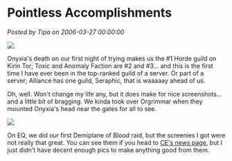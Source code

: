 # Pointless Accomplishments

*Posted by Tipa on 2006-03-27 00:00:00*

![](../../../images/ony1.jpg)

Onyxia's death on our first night of trying makes us the #1 Horde guild on Kirin Tor; Toxic and Anomaly Faction are #2 and #3... and this is the first time I have ever been in the top-ranked guild of a server. Or part of a server; Alliance has one guild, Seraphic, that is waaaaay ahead of us.

Oh, well. Won't change my life any, but it does make for nice screenshots... and a little bit of bragging. We kinda took over Orgrimmar when they mounted Onyxia's head near the gates for all to see.

![](../../../images/ony2.jpg)

On EQ, we did our first Demiplane of Blood raid, but the screenies I got were not really that great. You can see them if you head to [CE's news page](http://crimsoneternity.com), but I just didn't have decent enough pics to make anything good from them.
